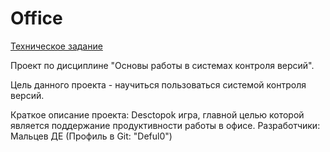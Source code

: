 # Office

[Техническое задание](Техническое%задание.md)

Проект по дисциплине "Основы работы в системах контроля версий".

Цель данного проекта - научиться пользоваться системой контроля версий.

Краткое описание проекта:
  Desctopok игра, главной целью которой является поддержание продуктивности работы в офисе.
  Разработчики: Мальцев ДЕ (Профиль в Git: "Deful0")
